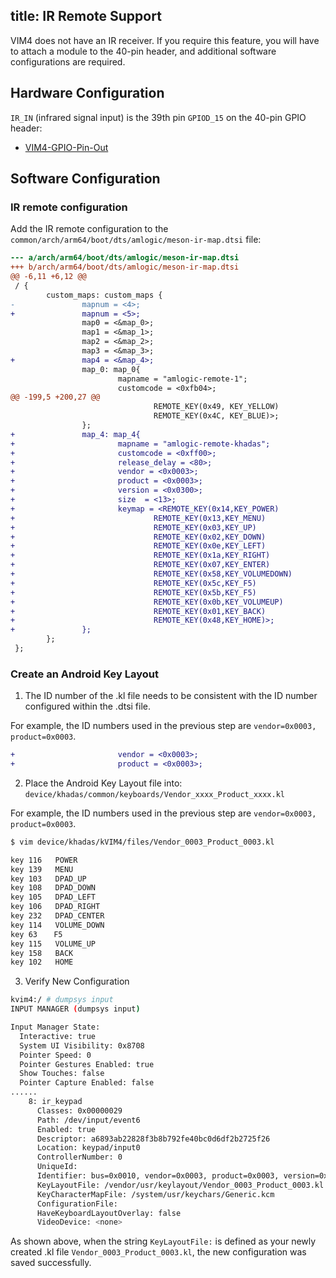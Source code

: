 title: IR Remote Support
---

VIM4 does not have an IR receiver. If you require this feature, you will have to attach a module to the 40-pin header, and additional software configurations are required.

## Hardware Configuration
`IR_IN` (infrared signal input) is the 39th pin `GPIOD_15` on the 40-pin GPIO header:

* [VIM4-GPIO-Pin-Out](/android/zh-cn/vim4/Interfaces#GPIO-Pinout)

## Software Configuration

### IR remote configuration

Add the IR remote configuration to the `common/arch/arm64/boot/dts/amlogic/meson-ir-map.dtsi` file:

```diff
--- a/arch/arm64/boot/dts/amlogic/meson-ir-map.dtsi
+++ b/arch/arm64/boot/dts/amlogic/meson-ir-map.dtsi
@@ -6,11 +6,12 @@
 / {
        custom_maps: custom_maps {
-               mapnum = <4>;
+               mapnum = <5>;
                map0 = <&map_0>;
                map1 = <&map_1>;
                map2 = <&map_2>;
                map3 = <&map_3>;
+               map4 = <&map_4>;
                map_0: map_0{
                        mapname = "amlogic-remote-1";
                        customcode = <0xfb04>;
@@ -199,5 +200,27 @@
                                REMOTE_KEY(0x49, KEY_YELLOW)
                                REMOTE_KEY(0x4C, KEY_BLUE)>;
                };
+               map_4: map_4{
+                       mapname = "amlogic-remote-khadas";
+                       customcode = <0xff00>;
+                       release_delay = <80>;
+                       vendor = <0x0003>;
+                       product = <0x0003>;
+                       version = <0x0300>;
+                       size  = <13>;
+                       keymap = <REMOTE_KEY(0x14,KEY_POWER)
+                               REMOTE_KEY(0x13,KEY_MENU)
+                               REMOTE_KEY(0x03,KEY_UP)
+                               REMOTE_KEY(0x02,KEY_DOWN)
+                               REMOTE_KEY(0x0e,KEY_LEFT)
+                               REMOTE_KEY(0x1a,KEY_RIGHT)
+                               REMOTE_KEY(0x07,KEY_ENTER)
+                               REMOTE_KEY(0x58,KEY_VOLUMEDOWN)
+                               REMOTE_KEY(0x5c,KEY_F5)
+                               REMOTE_KEY(0x5b,KEY_F5)
+                               REMOTE_KEY(0x0b,KEY_VOLUMEUP)
+                               REMOTE_KEY(0x01,KEY_BACK)
+                               REMOTE_KEY(0x48,KEY_HOME)>;
+               };
        };
 };
```

###  Create an Android Key Layout

1. The ID number of the .kl file needs to be consistent with the ID number configured within the .dtsi file. 

For example, the ID numbers used in the previous step are `vendor=0x0003, product=0x0003`.

```diff
+                       vendor = <0x0003>;
+                       product = <0x0003>;
```

2. Place the Android Key Layout file into: `device/khadas/common/keyboards/Vendor_xxxx_Product_xxxx.kl` 

For example, the ID numbers used in the previous step are `vendor=0x0003, product=0x0003`.

```sh
$ vim device/khadas/kVIM4/files/Vendor_0003_Product_0003.kl
```

```sh
key 116   POWER
key 139   MENU
key 103   DPAD_UP
key 108   DPAD_DOWN
key 105   DPAD_LEFT
key 106   DPAD_RIGHT
key 232   DPAD_CENTER
key 114   VOLUME_DOWN
key 63  　F5
key 115   VOLUME_UP
key 158   BACK
key 102   HOME
```

3. Verify New Configuration

```sh
kvim4:/ # dumpsys input
INPUT MANAGER (dumpsys input)

Input Manager State:
  Interactive: true
  System UI Visibility: 0x8708
  Pointer Speed: 0
  Pointer Gestures Enabled: true
  Show Touches: false
  Pointer Capture Enabled: false
......
    8: ir_keypad
      Classes: 0x00000029
      Path: /dev/input/event6
      Enabled: true
      Descriptor: a6893ab22828f3b8b792fe40bc0d6df2b2725f26
      Location: keypad/input0
      ControllerNumber: 0
      UniqueId:
      Identifier: bus=0x0010, vendor=0x0003, product=0x0003, version=0x0300
      KeyLayoutFile: /vendor/usr/keylayout/Vendor_0003_Product_0003.kl
      KeyCharacterMapFile: /system/usr/keychars/Generic.kcm
      ConfigurationFile:
      HaveKeyboardLayoutOverlay: false
      VideoDevice: <none>  
```
As shown above, when the string `KeyLayoutFile:` is defined as your newly created .kl file `Vendor_0003_Product_0003.kl`, the new configuration was saved successfully.

